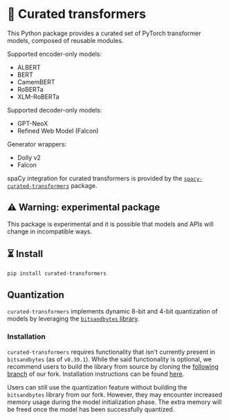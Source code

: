 # 🤖 Curated transformers

This Python package provides a curated set of PyTorch transformer models,
composed of reusable modules.

Supported encoder-only models:

- ALBERT
- BERT
- CamemBERT
- RoBERTa
- XLM-RoBERTa

Supported decoder-only models:

- GPT-NeoX
- Refined Web Model (Falcon)

Generator wrappers:

- Dolly v2
- Falcon

spaCy integration for curated transformers is provided by the
[`spacy-curated-transformers`](https://github.com/explosion/spacy-curated-transformers)
package.

## ⚠️ Warning: experimental package

This package is experimental and it is possible that models and APIs will
change in incompatible ways.

## ⏳ Install

```bash
pip install curated-transformers
```

## Quantization

`curated-transformers` implements dynamic 8-bit and 4-bit quantization of models by leveraging the [`bitsandbytes` library](https://github.com/TimDettmers/bitsandbytes).

### Installation

`curated-transformers` requires functionality that isn't currently present in `bitsandbytes` (as of `v0.39.1`). While the said functionality is optional, we recommend users
to build the library from source by cloning the [following branch](https://github.com/shadeMe/bitsandbytes/tree/linear-layer-device) of our fork. Installation instructions
can be found [here](https://github.com/shadeMe/bitsandbytes/blob/linear-layer-device/compile_from_source.md).

Users can still use the quantization feature without building the `bitsandbytes` library from our fork. However, they may encounter increased memory usage during the model
initialization phase. The extra memory will be freed once the model has been successfully quantized.

